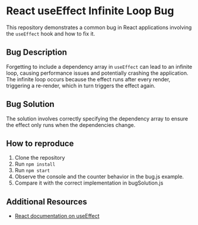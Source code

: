 # React useEffect Infinite Loop Bug

This repository demonstrates a common bug in React applications involving the `useEffect` hook and how to fix it.

## Bug Description

Forgetting to include a dependency array in `useEffect` can lead to an infinite loop, causing performance issues and potentially crashing the application.  The infinite loop occurs because the effect runs after every render, triggering a re-render, which in turn triggers the effect again.

## Bug Solution

The solution involves correctly specifying the dependency array to ensure the effect only runs when the dependencies change.

## How to reproduce

1. Clone the repository
2. Run `npm install`
3. Run `npm start`
4. Observe the console and the counter behavior in the bug.js example.
5. Compare it with the correct implementation in bugSolution.js

## Additional Resources

* [React documentation on useEffect](https://reactjs.org/docs/hooks-reference.html#useeffect)
